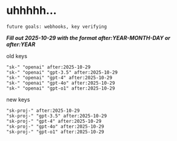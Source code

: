 # uhhhhh...

`future goals: webhooks, key verifying`



***Fill out 2025-10-29 with the format after:YEAR-MONTH-DAY or after:YEAR***

old keys
```
"sk-" "openai" after:2025-10-29
"sk-" "openai" "gpt-3.5" after:2025-10-29
"sk-" "openai" "gpt-4" after:2025-10-29
"sk-" "openai" "gpt-4o" after:2025-10-29
"sk-" "openai" "gpt-o1" after:2025-10-29
```

new keys
```
"sk-proj-" after:2025-10-29
"sk-proj-" "gpt-3.5" after:2025-10-29
"sk-proj-" "gpt-4" after:2025-10-29
"sk-proj-" "gpt-4o" after:2025-10-29
"sk-proj-" "gpt-o1" after:2025-10-29
```
